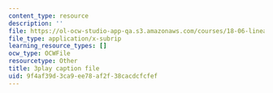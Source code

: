 ```yaml
---
content_type: resource
description: ''
file: https://ol-ocw-studio-app-qa.s3.amazonaws.com/courses/18-06-linear-algebra-spring-2010/9f4af39d3ca9ee78af2f38cacdcfcfef_vF7eyJ2g3kU.srt
file_type: application/x-subrip
learning_resource_types: []
ocw_type: OCWFile
resourcetype: Other
title: 3play caption file
uid: 9f4af39d-3ca9-ee78-af2f-38cacdcfcfef
---
```

